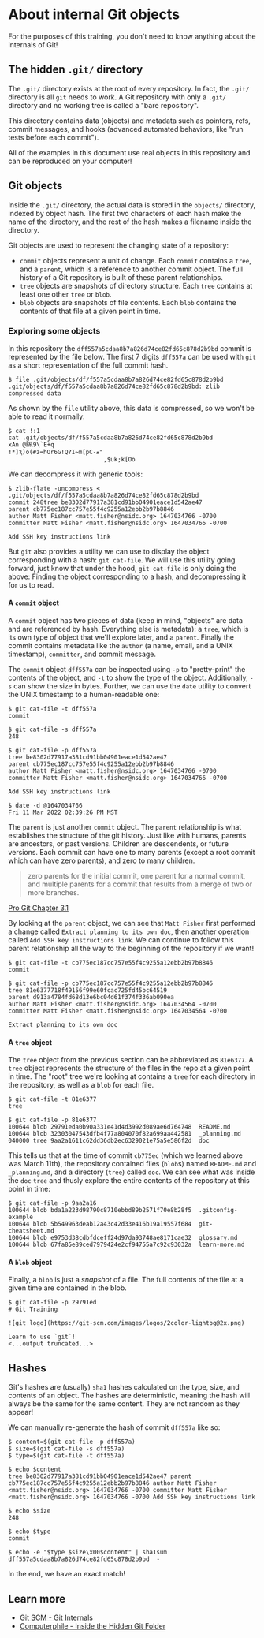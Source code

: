 # About internal Git objects

For the purposes of this training, you don't need to know anything about the
internals of Git!


## The hidden `.git/` directory

The `.git/` directory exists at the root of every repository. In fact, the
`.git/` directory is all `git` needs to work. A Git repository with only a
`.git/` directory and no working tree is called a "bare repository".

This directory contains data (objects) and metadata such as pointers, refs,
commit messages, and hooks (advanced automated behaviors, like "run tests
before each commit").

All of the examples in this document use real objects in this repository and
can be reproduced on your computer!


## Git objects

Inside the `.git/` directory, the actual data is stored in the `objects/`
directory, indexed by object hash. The first two characters of each hash make
the name of the directory, and the rest of the hash makes a filename inside the
directory. 

Git objects are used to represent the changing state of a repository:

* `commit` objects represent a unit of change. Each `commit` contains a `tree`, and
  a `parent`, which is a reference to another commit object. The full history
  of a Git repository is built of these parent relationships.
* `tree` objects are snapshots of directory structure. Each `tree` contains at
  least one other `tree` or `blob`.
* `blob` objects are snapshots of file contents. Each `blob` contains the
  contents of that file at a given point in time.


### Exploring some objects

In this repository the `dff557a5cdaa8b7a826d74ce82fd65c878d2b9bd` commit is
represented by the file below. The first 7 digits `dff557a` can be used with
`git` as a short representation of the full commit hash.

```
$ file .git/objects/df/f557a5cdaa8b7a826d74ce82fd65c878d2b9bd 
.git/objects/df/f557a5cdaa8b7a826d74ce82fd65c878d2b9bd: zlib compressed data
```

As shown by the `file` utility above, this data is compressed, so we won't be
able to read it normally:

```
$ cat !:1
cat .git/objects/df/f557a5cdaa8b7a826d74ce82fd65c878d2b9bd
xAn @Ѭ9\`E+q
!*]Ԇ)o(#z=hOr6G!Qܶ?I~m[pC֊ޓ"
                           ,$uk;k[Oo
```

We can decompress it with generic tools:

```
$ zlib-flate -uncompress < .git/objects/df/f557a5cdaa8b7a826d74ce82fd65c878d2b9bd 
commit 248tree be8302d77917a381cd91bb04901eace1d542ae47
parent cb775ec187cc757e55f4c9255a12ebb2b97b8846
author Matt Fisher <matt.fisher@nsidc.org> 1647034766 -0700
committer Matt Fisher <matt.fisher@nsidc.org> 1647034766 -0700

Add SSH key instructions link
```

But `git` also provides a utility we can use to display the object
corresponding with a hash: `git cat-file`. We will use this utility going
forward, just know that under the hood, `git cat-file` is only doing the above:
Finding the object corresponding to a hash, and decompressing it for us to
read.


#### A `commit` object

A `commit` object has two pieces of data (keep in mind, "objects" are data and
are referenced by hash. Everything else is metadata): a `tree`, which is its
own type of object that we'll explore later, and a `parent`. Finally the commit
contains metadata like the `author` (a name, email, and a UNIX timestamp),
`committer`, and commit message.

The `commit` object `dff557a` can be inspected using `-p` to "pretty-print" the
contents of the object, and `-t` to show the type of the object. Additionally,
`-s` can show the size in bytes. Further, we can use the `date` utility to
convert the UNIX timestamp to a human-readable one:

```
$ git cat-file -t dff557a
commit

$ git cat-file -s dff557a
248

$ git cat-file -p dff557a
tree be8302d77917a381cd91bb04901eace1d542ae47
parent cb775ec187cc757e55f4c9255a12ebb2b97b8846
author Matt Fisher <matt.fisher@nsidc.org> 1647034766 -0700
committer Matt Fisher <matt.fisher@nsidc.org> 1647034766 -0700

Add SSH key instructions link

$ date -d @1647034766
Fri 11 Mar 2022 02:39:26 PM MST
```

The `parent` is just another `commit` object. The `parent` relationship is what
establishes the structure of the git history. Just like with humans, parents
are ancestors, or past versions. Children are descendents, or future versions.
Each commit can have one to many parents (except a root commit which can have
zero parents), and zero to many children.

> zero parents for the initial commit, one parent for a normal commit, and
> multiple parents for a commit that results from a merge of two or more
> branches.

[Pro Git Chapter 3.1](https://git-scm.com/book/en/v2/Git-Branching-Branches-in-a-Nutshell#ch03-git-branching)

By looking at the `parent` object, we can see that `Matt Fisher` first
performed a change called `Extract planning to its own doc`, then another
operation called `Add SSH key instructions link`. We can continue to follow
this parent relationship all the way to the beginning of the repository if we
want!

```
$ git cat-file -t cb775ec187cc757e55f4c9255a12ebb2b97b8846
commit

$ git cat-file -p cb775ec187cc757e55f4c9255a12ebb2b97b8846
tree 81e6377718f49156f99e60fcac725fd45bc64519
parent d913a4784fd68d13e6bc04d61f374f336ab090ea
author Matt Fisher <matt.fisher@nsidc.org> 1647034564 -0700
committer Matt Fisher <matt.fisher@nsidc.org> 1647034564 -0700

Extract planning to its own doc
```


#### A `tree` object

The `tree` object from the previous section can be abbreviated as `81e6377`. A
`tree` object represents the structure of the files in the repo at a given
point in time. The "root" tree we're looking at contains a `tree` for each
directory in the repository, as well as a `blob` for each file.

```
$ git cat-file -t 81e6377
tree

$ git cat-file -p 81e6377
100644 blob 29791eda0b90a331e41d4d3992d089ae6d764748  README.md
100644 blob 32303047543dfb4f77a804070f82a699aa442581  _planning.md
040000 tree 9aa2a1611c62dd36db2ec6329021e75a5e586f2d  doc
```

This tells us that at the time of commit `cb775ec` (which we learned above was
March 11th), the repository contained files (`blob`s) named `README.md` and
`_planning.md`, and a directory (`tree`) called `doc`. We can see what was
inside the `doc` `tree` and thusly explore the entire contents of the
repository at this point in time:

```
$ git cat-file -p 9aa2a16
100644 blob bda1a223d98790c8710ebbd89b2571f70e8b28f5  .gitconfig-example
100644 blob 5b549963deab12a43c42d33e416b19a19557f684  git-cheatsheet.md
100644 blob e9753d38cdbfdceff24d97da93748ae8171cae32  glossary.md
100644 blob 67fa85e89ced7979424e2cf94755a7c92c93032a  learn-more.md
```


#### A `blob` object

Finally, a `blob` is just a _snapshot_ of a file. The full contents of the file
at a given time are contained in the blob.

```
$ git cat-file -p 29791ed
# Git Training

![git logo](https://git-scm.com/images/logos/2color-lightbg@2x.png)

Learn to use `git`!
<...output truncated...>
```


## Hashes

Git's hashes are (usually) `sha1` hashes calculated on the type, size, and
contents of an object. The hashes are deterministic, meaning the hash will
always be the same for the same content. They are not random as they appear!

We can manually re-generate the hash of commit `dff557a` like so:

```
$ content=$(git cat-file -p dff557a)
$ size=$(git cat-file -s dff557a)
$ type=$(git cat-file -t dff557a)

$ echo $content
tree be8302d77917a381cd91bb04901eace1d542ae47 parent cb775ec187cc757e55f4c9255a12ebb2b97b8846 author Matt Fisher <matt.fisher@nsidc.org> 1647034766 -0700 committer Matt Fisher <matt.fisher@nsidc.org> 1647034766 -0700 Add SSH key instructions link

$ echo $size
248

$ echo $type
commit

$ echo -e "$type $size\x00$content" | sha1sum
dff557a5cdaa8b7a826d74ce82fd65c878d2b9bd  -
```

In the end, we have an exact match!


## Learn more

* [Git SCM - Git Internals](https://git-scm.com/book/en/v2/Git-Internals-Git-Objects)
* [Computerphile - Inside the Hidden Git Folder](https://www.youtube.com/watch?v=bSA91XTzeuA)
